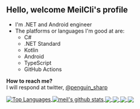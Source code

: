 ## Hello, welcome MeilCli's profile
- I'm .NET and Android engineer
- The platforms or languages I'm good at are:
  - C#
  - .NET Standard
  - Kotlin
  - Android
  - TypeScript
  - GitHub Actions

**How to reach me?**  
I will respond at twitter, [@penguin_sharp](https://twitter.com/penguin_sharp)

<a href="https://github.com/anuraghazra/github-readme-stats">
  <img align="center" src="https://github-readme-stats.anuraghazra1.vercel.app/api/top-langs/?username=MeilCli&hide=java,html" alt="Top Languages" />
</a>
<a href="https://github.com/anuraghazra/github-readme-stats">
  <img align="center" src="https://github-readme-stats.anuraghazra1.vercel.app/api?username=MeilCli&show_icons=true&count_private=true&line_height=27" alt="meil's github stats" />
</a>

<a href="https://github.com/MeilCli/SharedProperty">
  <img align="center" src="https://github-readme-stats.vercel.app/api/pin/?username=MeilCli&repo=SharedProperty" />
</a>
<a href="https://github.com/MeilCli/DetectionCore">
  <img align="center" src="https://github-readme-stats.vercel.app/api/pin/?username=MeilCli&repo=DetectionCore" />
</a>

<a href="https://github.com/MobileAct/GithubLabelSetUpper">
  <img align="center" src="https://github-readme-stats.vercel.app/api/pin/?username=MobileAct&repo=GithubLabelSetUpper" />
</a>
<a href="https://github.com/MeilCli/Librarian">
  <img align="center" src="https://github-readme-stats.vercel.app/api/pin/?username=MeilCli&repo=Librarian" />
</a>
